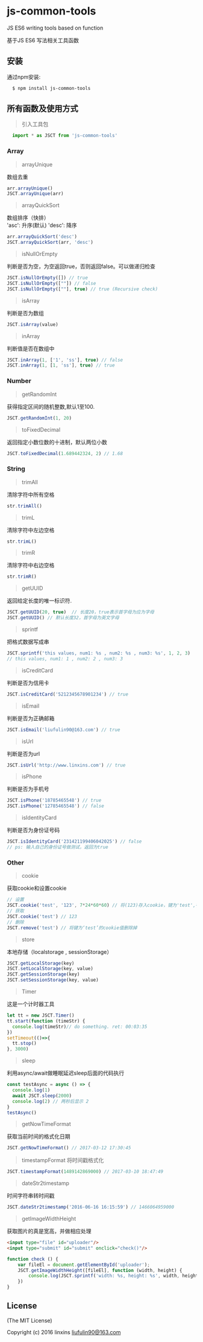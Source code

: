 # js-common-tools

JS ES6 writing tools based on function

基于JS ES6 写法相关工具函数


## 安装

通过npm安装:

```bash
  $ npm install js-common-tools
```


## 所有函数及使用方式

> 引入工具包
```javascript
  import * as JSCT from 'js-common-tools'
```

### Array
> arrayUnique
  
  数组去重
```javascript
arr.arrayUnique()
JSCT.arrayUnique(arr)
```  
> arrayQuickSort

数组排序（快排）  
'asc': 升序(默认)  'desc': 降序
```javascript
arr.arrayQuickSort('desc') 
JSCT.arrayQuickSort(arr, 'desc')
```
  
> isNullOrEmpty

  判断是否为空，为空返回true，否则返回false。可以做递归检查  
```javascript
JSCT.isNullOrEmpty([]) // true
JSCT.isNullOrEmpty([""]) // false
JSCT.isNullOrEmpty([""], true) // true (Recursive check)
```   
> isArray 

  判断是否为数组  
```javascript
JSCT.isArray(value)
```

> inArray

  判断值是否在数组中 
```javascript
JSCT.inArray(1, ['1', 'ss'], true) // false
JSCT.inArray(1, [1, 'ss'], true) // true
```
     
     
### Number
> getRandomInt

  获得指定区间的随机整数,默认1至100.
```javascript
JSCT.getRandomInt(1, 20)
```
  
> toFixedDecimal
  
  返回指定小数位数的十进制，默认两位小数
```javascript
JSCT.toFixedDecimal(1.689442324, 2) // 1.68
```
  
### String
> trimAll 
  
  清除字符中所有空格  
```javascript
str.trimAll()
```
  
> trimL 
  
  清除字符中左边空格  
```javascript
str.trimL()
```  
> trimR 

  清除字符中右边空格  
```javascript
str.trimR()
```  
    
> getUUID
  
  返回给定长度的唯一标识符.  
```javascript
JSCT.getUUID(20, true)  // 长度20，true表示首字母为应为字母
JSCT.getUUID() // 默认长度32，首字母为英文字母
``` 
> sprintf
  
  把格式数据写成串  
```javascript
JSCT.sprintf('this values, num1: %s , num2: %s , num3: %s', 1, 2, 3)
// this values, num1: 1 , num2: 2 , num3: 3
```        
> isCreditCard
  
  判断是否为信用卡 
```javascript
JSCT.isCreditCard('5212345678901234') // true
````
> isEmail 
  
  判断是否为正确邮箱 
```javascript
JSCT.isEmail('liufulin90@163.com') // true
``` 
  
> isUrl 
  
  判断是否为url  
```javascript
JSCT.isUrl('http://www.linxins.com') // true
```   
 
> isPhone 
  
  判断是否为手机号
```javascript
JSCT.isPhone('18785465548') // true
JSCT.isPhone('12785465548') // false
```  

> isIdentityCard

  判断是否为身份证号码  
```javascript
JSCT.isIdentityCard('231421199406042025') // false
// ps: 输入自己的身份证号做测试，返回为true
```
  
### Other
> cookie

   获取cookie和设置cookie  
```javascript
// 设置 
JSCT.cookie('test', '123', 7*24*60*60) // 将(123)存入cookie，键为'test',有效期为7天
// 获取
JSCT.cookie('test') // 123
// 删除
JSCT.remove('test') // 将键为‘test’的cookie值删除掉
```

> store
   
   本地存储（localstorage , sessionStorage）
```javascript
JSCT.getLocalStorage(key)
JSCT.setLocalStorage(key, value)
JSCT.getSessionStorage(key)
JSCT.setSessionStorage(key, value)
```  

> Timer

  这是一个计时器工具
```javascript
let tt = new JSCT.Timer()
tt.start(function (timeStr) {
  console.log(timeStr)// do something. ret: 00:03:35
})
setTimeout(()=>{
  tt.stop()
}, 3000)
```  

> sleep

  利用async/await做睡眠延迟sleep后面的代码执行
```javascript
const testAsync = async () => {
  console.log(1)
  await JSCT.sleep(2000)
  console.log(2) // 两秒后显示 2
}
testAsync()
```

> getNowTimeFormat

  获取当前时间的格式化日期
```javascript
JSCT.getNowTimeFormat() // 2017-03-12 17:30:45
````

> timestampFormat
  将时间戳格式化
```javascript
JSCT.timestampFormat(1489142869000) // 2017-03-10 18:47:49
````

> dateStr2timestamp

  时间字符串转时间戳   
```javascript
JSCT.dateStr2timestamp('2016-06-16 16:15:59') // 1466064959000
````

> getImageWidthHeight

  获取图片的真是宽高，并做相应处理   
```html
<input type="file" id="uploader"/>
<input type="submit" id="submit" onclick="check()"/>
```
```javascript
function check () {
    var fileEl = document.getElementById('uploader');
    JSCT.getImageWidthHeight([fileEl], function (width, height) {
        console.log(JSCT.sprintf('width: %s, height: %s', width, height))
    })
}
````

## License
(The MIT License)

Copyright (c) 2016 linxins <liufulin90@163.com>
